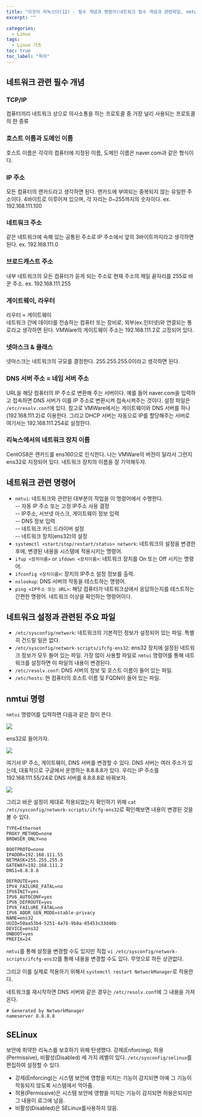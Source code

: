 ```yaml
---
title: "이것이 리눅스다(12) - 필수 개념과 명령어(네트워크 필수 개념과 관련파일, nmtui 명령 실습, SELinux 개념)"
excerpt: ""

categories:
  - Linux
tags:
  - Linux 기초
toc: true
toc_label: "목차"
---
```


## 네트워크 관련 필수 개념

### TCP/IP

컴퓨터끼리 네트워크 상으로 의사소통을 하는 프로토콜 중 가장 널리 사용되는 프로토콜의 한 종류

### 호스트 이름과 도메인 이름

호스트 이름은 각각의 컴퓨터에 지정된 이름, 도메인 이름은 naver.com과 같은 형식이다.

### IP 주소

모든 컴퓨터의 랜카드라고 생각하면 된다. 랜카드에 부여되는 중복되지 않는 유일한 주소이다. 4바이트로 이루어져 있으며, 각 자리는 0~255까지의 숫자이다. ex. 192.168.111.100

### 네트워크 주소

같은 네트워크에 속해 있는 공통된 주소로 IP 주소에서 앞의 3바이트까지라고 생각하면 된다. ex. 192.168.111.0

### 브로드캐스트 주소

내부 네트워크의 모든 컴퓨터가 듣게 되는 주소로 현재 주소의 제일 끝자리를 255로 바꾼 주소. ex. 192.168.111.255

### 게이트웨이, 라우터

라우터 = 게이트웨이  
네트워크 간에 데이터를 전송하는 컴퓨터 또는 장비로, 외부(ex.인터넷)와 연결되는 통로라고 생각하면 된다. VMWare의 게이트웨이 주소는 192.168.111.2로 고정되어 있다. 

### 넷마스크 & 클래스

넷마스크는 네트워크의 규모를 결정한다. 255.255.255.0이라고 생각하면 된다. 

### DNS 서버 주소 = 네임 서버 주소

URL을 해당 컴퓨터의 IP 주소로 변환해 주는 서버이다. 예를 들어 naver.com을 입력하고 접속하면 DNS 서버가 이를 IP 주소로 변환시켜 접속시켜주는 것이다. 설정 파일은 `/etc/resolv.conf`에 있다. 참고로 VMWare에서는 게이트웨이와 DNS 서버를 하나(192.168.111.2)로 이용한다. 그리고 DHCP 서버는 자동으로 IP를 할당해주는 서버로 여기서는 192.168.111.254로 설정한다.

### 리눅스에서의 네트워크 장치 이름

CentOS8은 랜카드를 ens160으로 인식한다. 나는 VMWare의 버전이 달라서 그런지 ens32로 지정되어 있다. 네트워크 장치의 이름을 잘 기억해두자.

## 네트워크 관련 명령어

- `nmtui`: 네트워크와 관련된 대부분의 작업을 이 명령어에서 수행한다.  
-- 자동 IP 주소 또는 고정 IP주소 사용 결정  
-- IP주소, 서브넷 마스크, 게이트웨이 정보 입력  
-- DNS 정보 입력  
-- 네트워크 카드 드라이버 설정  
-- 네트워크 장치(ens32)의 설정  
- `systemctl <start/stop/restart/status> network`: 네트워크의 설정을 변경한 후에, 변경된 내용을 시스템에 적용시키는 명령어.
- `ifup <장치이름>` or  `ifdown <장치이름>`: 네트워크 장치를 On 또는 Off 시키는 명령어.
- `ifconfig <장치이름>`: 장치의 IP주소 설정 정보를 출력.
- `nslookup`: DNS 서버의 작동을 테스트하는 명령어.
- `ping <IP주소 또는 URL>`: 해당 컴퓨터가 네트워크상에서 응답하는지를 테스트하는 간편한 명령어. 네트워크 이상을 확인하는 명령어이다. 

## 네트워크 설정과 관련된 주요 파일

- `/etc/sysconfig/network`: 네트워크의 기본적인 정보가 설정되어 있는 파일. 특별히 건드릴 일은 없다.
- `/etc/sysconfig/network-scripts/ifcfg-ens32`: ens32 장치에 설정된 네트워크 정보가 모두 들어 있는 파일. 가장 많이 사용할 파일로 `nmtui` 명령어를 통해 네트워크를 설정하면 이 파일의 내용이 변경된다. 
- `/etc/resolv.conf`: DNS 서버의 정보 및 호스트 이름이 들어 있는 파일. 
- `/etc/hosts`: 현 컴퓨터의 호스트 이름 및 FQDN이 들어 있는 파일.

## nmtui 명령

`nmtui` 명령어를 입력하면 다음과 같은 창이 뜬다.

<img src="https://drive.google.com/uc?export=view&id=1trqeMfhjiLV9Xo-GtSgZoBmihFaZyCHT">

ens32로 들어가자.

<img src="https://drive.google.com/uc?export=view&id=10b86VsN139dDwS00MNqxrb9cO_4yYhsi">

여기서 IP 주소, 게이트웨이, DNS 서버를 변경할 수 있다. DNS 서버는 여러 주소가 있는데, 대표적으로 구글에서 운영하는 8.8.8.8가 있다. 우리는 IP 주소를 192.168.111.55/24로 DNS 서버를 8.8.8.8로 바꿔보자.

<img src="https://drive.google.com/uc?export=view&id=1-z8W23CXqDF6MLzSTuvu9ItvN1ldt3mr">

그리고 바꾼 설정이 제대로 적용되었는지 확인하기 위해 `cat /etc/sysconfig/network-scripts/ifcfg-ens32`로 확인해보면 내용이 변경된 것을 볼 수 있다. 

```
TYPE=Ethernet
PROXY_METHOD=none
BROWSER_ONLY=no

BOOTPROTO=none
IPADDR=192.168.111.55
NETMASK=255.255.255.0
GATEWAY=192.168.111.2
DNS1=8.8.8.8

DEFROUTE=yes
IPV4_FAILURE_FATAL=no
IPV6INIT=yes
IPV6_AUTOCONF=yes
IPV6_DEFROUTE=yes
IPV6_FAILURE_FATAL=no
IPV6_ADDR_GEN_MODE=stable-privacy
NAME=ens32
UUID=50aa53b4-5251-4a78-9b8a-65453c33d46b
DEVICE=ens32
ONBOOT=yes
PREFIX=24
```

`nmtui`를 통해 설정을 변경할 수도 있지만 직접 `vi /etc/sysconfig/network-scripts/ifcfg-ens32`를 통해 내용을 변경할 수도 있다. 무엇으로 하든 상관없다.

그리고 이를 실제로 적용하기 위해서 `systemctl restart NetworkManager`로 적용한다.

네트워크를 재시작하면 DNS 서버와 같은 경우는 `/etc/resolv.conf`에 그 내용을 가져온다.

```
# Generated by NetworkManager
nameserver 8.8.8.8
```

## SELinux

보안에 취약한 리눅스를 보호하기 위해 탄생했다. 강제(Enforcing), 허용(Permissive), 비활성(Disabled) 세 가지 레벨이 있다. `/etc/sysconfig/selinux`를 편집하여 설정할 수 있다. 

- 강제(Enforcing)는 시스템 보안에 영향을 미치는 기능이 감지되면 아예 그 기능이 작동되지 않도록 시스템에서 막아줌.
- 허용(Permissive)은 시스템 보안에 영향을 미치는 기능이 감지되면 허용은되지만 그 내용이 로그에 남음.
- 비활성(Disabled)은 SELinux를사용하지 않음.